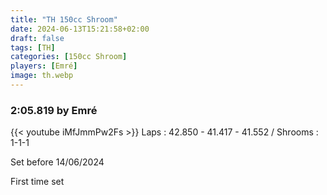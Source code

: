 ```yaml
---
title: "TH 150cc Shroom"
date: 2024-06-13T15:21:58+02:00
draft: false
tags: [TH]
categories: [150cc Shroom]
players: [Emré]
image: th.webp
---
```

### 2:05.819 by Emré

{{< youtube iMfJmmPw2Fs >}}
Laps : 42.850 - 41.417 - 41.552 /
Shrooms : 1-1-1

Set before 14/06/2024

First time set